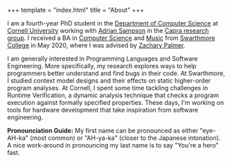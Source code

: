 +++
template = "index.html"
title = "About"
+++

I am a fourth-year PhD student in the [Department of Computer Science](https://www.cs.cornell.edu/) at [Cornell University](https://www.cornell.edu/) working with [Adrian Sampson](https://www.cs.cornell.edu/~asampson/) in the [Capra research group](https://capra.cs.cornell.edu/). I received a BA in [Computer Science](https://www.swarthmore.edu/computer-science) and [Music](https://www.swarthmore.edu/music) from [Swarthmore College](https://www.swarthmore.edu/) in May 2020, where I was advised by [Zachary Palmer](https://www.cs.swarthmore.edu/~zpalmer/).

I am generally interested in Programming Languages and Software Engineering. More specifically, my research explores ways to help programmers better understand and find bugs in their code. At Swarthmore, I studied context model designs and their effects on static higher-order program analyses. At Cornell, I spent some time tackling challenges in Runtime Verification, a dynamic analysis technique that checks a program execution against formally specified properties. These days, I'm working on tools for hardware development that take inspiration from software engineering.
<!--- # A tidbit about Plume. Maybe I can resurrect this later -->
<!--- Plume's novelty comes from supporting a Set-based context model, where control flows are equated with the same set of call sites on the program stack. We found in our experiments that the set-based model shows promise for tractability and expressivity on representative functional programs for both forward- and demand-driven functional analyses. -->

**Pronounciation Guide:** My first name can be pronounced as either "eye-AH-ka" (most common) or "AH-ya-ka" (closer to the Japanese intonation). A nice work-around in pronouncing my last name is to say "You're a hero" fast.
